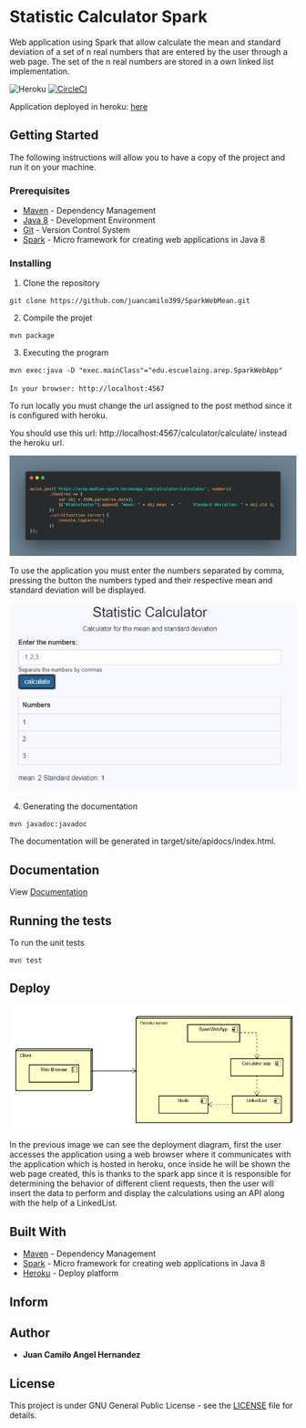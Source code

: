 # Statistic Calculator Spark
Web application using Spark that allow calculate the mean and standard deviation of a set of n real numbers that are entered by the user through a web page. The set of the n real numbers are stored in a own linked list implementation.

![Heroku](https://pyheroku-badge.herokuapp.com/?app=arep-median-spark&style=flat)
[![CircleCI](https://circleci.com/gh/juancamilo399/SparkWebMean.svg?style=svg)](https://app.circleci.com/pipelines/github/juancamilo399/SparkWebMean)

Application deployed in heroku: [here](https://arep-median-spark.herokuapp.com/)


## Getting Started

The following instructions will allow you to have a copy of the project and run it on your machine.

### Prerequisites

* [Maven](https://maven.apache.org/) - Dependency Management
* [Java 8](https://www.oracle.com/co/java/technologies/javase/javase-jdk8-downloads.html) -  Development Environment 
* [Git](https://git-scm.com/) - Version Control System
* [Spark](http://sparkjava.com/) - Micro framework for creating web applications in Java 8

### Installing

1. Clone the repository

```
git clone https://github.com/juancamilo399/SparkWebMean.git
```

2. Compile the projet

```
mvn package
```

3. Executing the program

```
mvn exec:java -D "exec.mainClass"="edu.escuelaing.arep.SparkWebApp"

In your browser: http://localhost:4567
```

To run locally you must change the url assigned to the post method since it is configured with heroku.

You should use this url: http://localhost:4567/calculator/calculate/ instead the heroku url.

![carbon](resources/img/carbon.png)

To use the application you must enter the numbers separated by comma, pressing the button the numbers typed and their respective mean and standard deviation will be displayed.

![app](resources/img/webapp.png)

4. Generating the documentation

```
mvn javadoc:javadoc
```

The documentation will be generated in target/site/apidocs/index.html.

## Documentation

View [Documentation](https://juancamilo399.github.io/SparkWebMean/apidocs/index.html)

## Running the tests

To run the unit tests

```
mvn test
```

## Deploy

![deploy](resources/img/deploy.png)

In the previous image we can see the deployment diagram, first the user accesses the application using a web browser where it communicates with the application which is hosted in heroku, once inside he will be shown the web page created, this is thanks to the spark app since it is responsible for determining the behavior of different client requests, then the user will insert the data to perform and display the calculations using an API along with the help of a LinkedList.

## Built With

* [Maven](https://maven.apache.org/) - Dependency Management
* [Spark](http://sparkjava.com/) - Micro framework for creating web applications in Java 8
* [Heroku](https://www.heroku.com/platform) - Deploy platform

## Inform



## Author

* **Juan Camilo Angel Hernandez** 


## License

This project is under GNU General Public License - see the [LICENSE](LICENSE) file for details.
